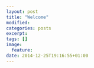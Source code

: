 ```yaml
---
layout: post
title: "Welcome"
modified:
categories: posts
excerpt:
tags: []
image:
  feature:
date: 2014-12-25T19:16:55+01:00
---
```



